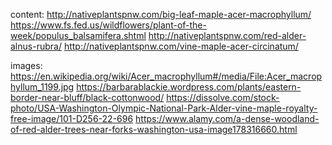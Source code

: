 content:
http://nativeplantspnw.com/big-leaf-maple-acer-macrophyllum/
https://www.fs.fed.us/wildflowers/plant-of-the-week/populus_balsamifera.shtml
http://nativeplantspnw.com/red-alder-alnus-rubra/
http://nativeplantspnw.com/vine-maple-acer-circinatum/

images:
https://en.wikipedia.org/wiki/Acer_macrophyllum#/media/File:Acer_macrophyllum_1199.jpg
https://barbarablackie.wordpress.com/plants/eastern-border-near-bluff/black-cottonwood/
https://dissolve.com/stock-photo/USA-Washington-Olympic-National-Park-Alder-vine-maple-royalty-free-image/101-D256-22-696
https://www.alamy.com/a-dense-woodland-of-red-alder-trees-near-forks-washington-usa-image178316660.html

